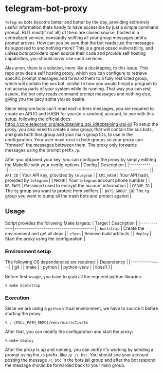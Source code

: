 # telegram-bot-proxy
`Telegram` bots become better and better by the day, providing extremely useful information thats handy to have accessible
by just a simple command prompt. BUT most(if not all) of them are closed source, hosted in a centralized service,
constantly sniffing all your group messages until a prompt arrives. How can you be sure that the bot reads just the
messages its supposed to and nothing more? This is a great opsec vulnerability, and unless bots providers open source
their code and provide self hosting capabilities, you should *never* use such services.

Alas anon, there is a solution, more like a ducktaping, to this issue. This repo provides a self hosting
proxy, which you can configure to retrieve specific prompt messages and forward them to a fully restricted group,
which will contain the sus bot, similar to how you would firejail a program to not access parts of your system
while its running. That way you can rest assure, the bot only reads command prompt messages and nothing else,
giving you the juicy alpha you so desire.

Since telegram bots can't read each others messages, you are required to create an API ID and HASH for your(or a random)
account, to use with this setup, following the official docs: https://core.telegram.org/api/obtaining_api_id#obtaining-api-id
To setup the proxy, you also need to create a new group, that will contain the sus bots, and grab both that group and your
main group IDs, to use in the configuration. Your user must exist in both groups so your proxy can "forward" the messages
bettween them. The proxy only forwards messages using the prompt prefix `/p`.

After you obtained your key, you can configure the proxy by simply editting the Makefile with your config options
| Config         | Description                                                            |
|----------------|------------------------------------------------------------------------|
| `API_ID`       | Your API key, provided by `telegram`                                   |
| `API_HASH`     | Your API hash, provided by `telegram`                                  |
| `PHONE`        | Your `telegram` account phone number                                   |
| `DB_PASS`      | Password used to encrypt the account information                       |
| `GROUP_ID`     | The `tg` group you want to protect from sniffers                       |
| `BOTS_GROUP_ID`| The `tg` group you want to dump all the trash bots and protect against |

## Usage
Script provides the following Make targets:
| Target      | Description                             |
|-------------|-----------------------------------------|
| `bootstrap` | Create the environment and get all deps |
| `clean`     | Remove build artifacts                  |
| `deploy`    | Start the proxy using the configuration |

### Environment setup
The following OS dependencies are required:
|   Dependency   |
|----------------|
| git            |
| make           |
| python         |
| python-venv    |
| libssl1.1      |

Before first usage, you have to grab all the required python libraries:
```
% make bootstrap
```
### Execution
Since we are using a `python` virtual environment, we have to source
it before starting the proxy:
```
% . {FULL_PATH_REPO}/venv/bin/activate
```
After that, you can modify the configuration and start the proxy:
```
% make deploy
```
After the proxy is up and running, you can verify it's working by
sending a prompt using the `/p` prefix, like `/p /c btc`.
You should see your account posting the message `/c btc` in the bots jail group
and after the bot respond the message should be forwarded back to your main group.
